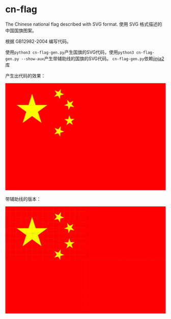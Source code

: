 # cn-flag
The Chinese national flag described with SVG format.
使用 SVG 格式描述的中国国旗图案。

根据 GB12982-2004 编写代码。

使用`python3 cn-flag-gen.py`产生国旗的SVG代码，使用`python3 cn-flag-gen.py --show-aux`产生带辅助线的国旗的SVG代码。
`cn-flag-gen.py`依赖[jinja2](http://docs.jinkan.org/docs/jinja2/)库

产生出代码的效果：

![](cn-flag.svg)

带辅助线的版本：

![](cn-flag-aux.svg)
